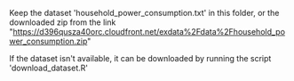 Keep the dataset 'household_power_consumption.txt' in this folder, or the downloaded zip from the link "https://d396qusza40orc.cloudfront.net/exdata%2Fdata%2Fhousehold_power_consumption.zip"


If the dataset isn't available, it can be downloaded by running the script 'download_dataset.R'
